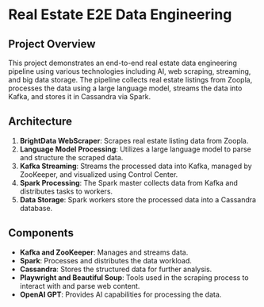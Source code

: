 # Real Estate E2E Data Engineering

## Project Overview
This project demonstrates an end-to-end real estate data engineering pipeline using various technologies including AI, web scraping, streaming, and big data storage. The pipeline collects real estate listings from Zoopla, processes the data using a large language model, streams the data into Kafka, and stores it in Cassandra via Spark.

## Architecture
1. **BrightData WebScraper**: Scrapes real estate listing data from Zoopla.
2. **Language Model Processing**: Utilizes a large language model to parse and structure the scraped data.
3. **Kafka Streaming**: Streams the processed data into Kafka, managed by ZooKeeper, and visualized using Control Center.
4. **Spark Processing**: The Spark master collects data from Kafka and distributes tasks to workers.
5. **Data Storage**: Spark workers store the processed data into a Cassandra database.

## Components
- **Kafka and ZooKeeper**: Manages and streams data.
- **Spark**: Processes and distributes the data workload.
- **Cassandra**: Stores the structured data for further analysis.
- **Playwright and Beautiful Soup**: Tools used in the scraping process to interact with and parse web content.
- **OpenAI GPT**: Provides AI capabilities for processing the data.

